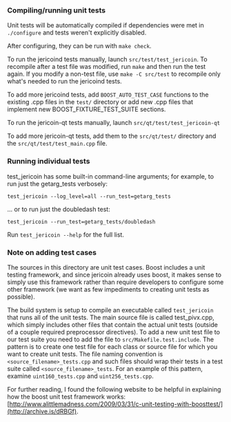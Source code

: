 ### Compiling/running unit tests

Unit tests will be automatically compiled if dependencies were met in `./configure`
and tests weren't explicitly disabled.

After configuring, they can be run with `make check`.

To run the jericoind tests manually, launch `src/test/test_jericoin`. To recompile
after a test file was modified, run `make` and then run the test again. If you
modify a non-test file, use `make -C src/test` to recompile only what's needed
to run the jericoind tests.

To add more jericoind tests, add `BOOST_AUTO_TEST_CASE` functions to the existing
.cpp files in the `test/` directory or add new .cpp files that
implement new BOOST_FIXTURE_TEST_SUITE sections.

To run the jericoin-qt tests manually, launch `src/qt/test/test_jericoin-qt`

To add more jericoin-qt tests, add them to the `src/qt/test/` directory and
the `src/qt/test/test_main.cpp` file.

### Running individual tests

test_jericoin has some built-in command-line arguments; for
example, to run just the getarg_tests verbosely:

    test_jericoin --log_level=all --run_test=getarg_tests

... or to run just the doubledash test:

    test_jericoin --run_test=getarg_tests/doubledash

Run `test_jericoin --help` for the full list.

### Note on adding test cases

The sources in this directory are unit test cases.  Boost includes a
unit testing framework, and since jericoin already uses boost, it makes
sense to simply use this framework rather than require developers to
configure some other framework (we want as few impediments to creating
unit tests as possible).

The build system is setup to compile an executable called `test_jericoin`
that runs all of the unit tests.  The main source file is called
test_pivx.cpp, which simply includes other files that contain the
actual unit tests (outside of a couple required preprocessor
directives). To add a new unit test file to our test suite you need
to add the file to `src/Makefile.test.include`. The pattern is to
create one test file for each class or source file for which you want
to create unit tests.  The file naming convention is
`<source_filename>_tests.cpp` and such files should wrap their tests
in a test suite called `<source_filename>_tests`.  For an example of
this pattern, examine `uint160_tests.cpp` and `uint256_tests.cpp`.

For further reading, I found the following website to be helpful in
explaining how the boost unit test framework works:
[http://www.alittlemadness.com/2009/03/31/c-unit-testing-with-boosttest/](http://archive.is/dRBGf).
